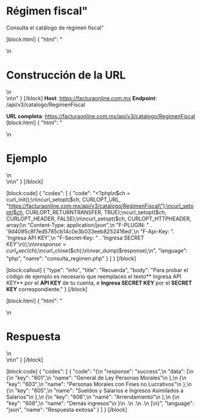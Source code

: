 
# Régimen fiscal"

Consulta el catálogo de régimen fiscal"

[block:html]
{
  "html": "<div>\n  <h1>Construcción de la URL</h1>\n</div>\n\n<style>\n  h1{\n  \tcolor:#173457;\n    font-size: 18px;\n    font-weight: 500;\n  }\n  \n</style>"
}
[/block]
**Host**: https://facturaonline.com.mx
**Endpoint**:  /api/v3/catalogo/RegimenFiscal

**URL completa**:  https://facturaonline.com.mx/api/v3/catalogo/RegimenFiscal
[block:html]
{
  "html": "<div>\n  <h1>Ejemplo</h1>\n</div>\n\n<style>\n  h1{\n  \tcolor:#173457;\n    font-size: 18px;\n    font-weight: 500;\n  }\n  \n</style>"
}
[/block]

[block:code]
{
  "codes": [
    {
      "code": "<?php\n$ch = curl_init();\n\ncurl_setopt($ch, CURLOPT_URL, \"https://facturaonline.com.mx/api/v3/catalogo/RegimenFiscal\");\ncurl_setopt($ch, CURLOPT_RETURNTRANSFER, TRUE);\ncurl_setopt($ch, CURLOPT_HEADER, FALSE);\n\ncurl_setopt($ch, CURLOPT_HTTPHEADER, array(\n   \"Content-Type: application/json\",\n    \"F-PLUGIN: \" . '9d4095c8f7ed5785cb14c0e3b033eeb8252416ed',\n    \"F-Api-Key: \". 'Ingresa API KEY',\n    \"F-Secret-Key: \" . 'Ingresa SECRET KEY'\n));\n\n$response = curl_exec($ch);\ncurl_close($ch);\n\nvar_dump($response);\n",
      "language": "php",
      "name": "consulta_regimen.php"
    }
  ]
}
[/block]

[block:callout]
{
  "type": "info",
  "title": "Recuerda",
  "body": "Para probar el código de ejemplo es necesario que reemplaces el texto** Ingresa API KEY** por el **API KEY** de tu cuenta, e **Ingresa SECRET KEY** por el **SECRET KEY** correspondiente."
}
[/block]

[block:html]
{
  "html": "<div>\n  <h1>Respuesta</h1>\n</div>\n\n<style>\n  h1{\n  \tcolor:#173457;\n    font-size: 18px;\n    font-weight: 500;\n  }\n  \n</style>"
}
[/block]

[block:code]
{
  "codes": [
    {
      "code": "{\n  \"response\": \"success\",\n  \"data\": [\n           {\n              \"key\": \"601\",\n              \"name\": \"General de Ley Personas Morales\"\n            },\n            {\n              \"key\": \"603\",\n              \"name\": \"Personas Morales con Fines no Lucrativos\"\n            },\n            {\n              \"key\": \"605\",\n              \"name\": \"Sueldos y Salarios e Ingresos Asimilados a Salarios\"\n            },\n            {\n              \"key\": \"606\",\n              \"name\": \"Arrendamiento\"\n            },\n            {\n              \"key\": \"608\",\n              \"name\": \"Demás ingresos\"\n            }\n    .\n    .\n    .\n  ]\n}",
      "language": "json",
      "name": "Respuesta exitosa"
    }
  ]
}
[/block]
